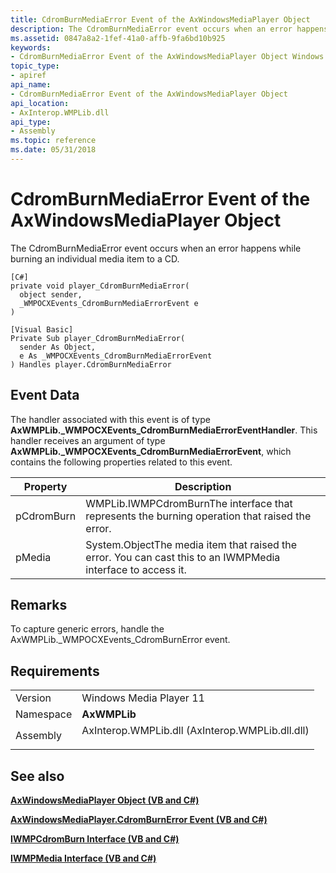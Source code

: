 ```yaml
---
title: CdromBurnMediaError Event of the AxWindowsMediaPlayer Object
description: The CdromBurnMediaError event occurs when an error happens while burning an individual media item to a CD.
ms.assetid: 0847a8a2-1fef-41a0-affb-9fa6bd10b925
keywords:
- CdromBurnMediaError Event of the AxWindowsMediaPlayer Object Windows Media Player
topic_type:
- apiref
api_name:
- CdromBurnMediaError Event of the AxWindowsMediaPlayer Object
api_location:
- AxInterop.WMPLib.dll
api_type:
- Assembly
ms.topic: reference
ms.date: 05/31/2018
---
```


# CdromBurnMediaError Event of the AxWindowsMediaPlayer Object

The CdromBurnMediaError event occurs when an error happens while burning an individual media item to a CD.

``` syntax
[C#]
private void player_CdromBurnMediaError(
  object sender,
  _WMPOCXEvents_CdromBurnMediaErrorEvent e
)

[Visual Basic]
Private Sub player_CdromBurnMediaError(
  sender As Object,
  e As _WMPOCXEvents_CdromBurnMediaErrorEvent
) Handles player.CdromBurnMediaError
```

## Event Data

The handler associated with this event is of type **AxWMPLib.\_WMPOCXEvents\_CdromBurnMediaErrorEventHandler**. This handler receives an argument of type **AxWMPLib.\_WMPOCXEvents\_CdromBurnMediaErrorEvent**, which contains the following properties related to this event.



| Property   | Description                                                                                                             |
|------------|-------------------------------------------------------------------------------------------------------------------------|
| pCdromBurn | WMPLib.IWMPCdromBurnThe interface that represents the burning operation that raised the error.<br/>               |
| pMedia     | System.ObjectThe media item that raised the error. You can cast this to an IWMPMedia interface to access it.<br/> |



 

## Remarks

To capture generic errors, handle the AxWMPLib.\_WMPOCXEvents\_CdromBurnError event.

## Requirements



|                      |                                                                                                                            |
|----------------------|----------------------------------------------------------------------------------------------------------------------------|
| Version<br/>   | Windows Media Player 11<br/>                                                                                         |
| Namespace<br/> | **AxWMPLib**<br/>                                                                                                    |
| Assembly<br/>  | <dl> <dt>AxInterop.WMPLib.dll (AxInterop.WMPLib.dll.dll)</dt> </dl> |



## See also

<dl> <dt>

[**AxWindowsMediaPlayer Object (VB and C#)**](axwindowsmediaplayer-object--vb-and-c.md)
</dt> <dt>

[**AxWindowsMediaPlayer.CdromBurnError Event (VB and C#)**](axwmplib-axwindowsmediaplayer-cdromburnerror.md)
</dt> <dt>

[**IWMPCdromBurn Interface (VB and C#)**](iwmpcdromburn--vb-and-c.md)
</dt> <dt>

[**IWMPMedia Interface (VB and C#)**](iwmpmedia--vb-and-c.md)
</dt> </dl>

 

 





